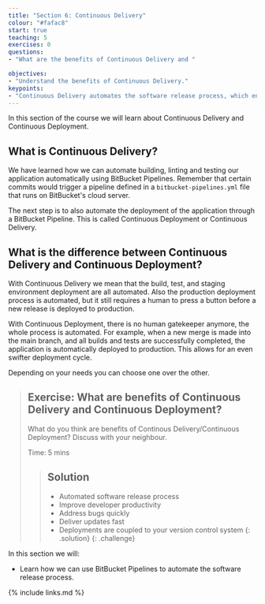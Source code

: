 ```yaml
---
title: "Section 6: Continuous Delivery"
colour: "#fafac8"
start: true
teaching: 5
exercises: 0
questions:
- "What are the benefits of Continuous Delivery and "

objectives:
- "Understand the benefits of Continuous Delivery."
keypoints:
- "Continuous Delivery automates the software release process, which enables you to deliver updates faster"
---
```


In this section of the course we will learn about Continuous Delivery and Continuous Deployment.

## What is Continuous Delivery?
We have learned how we can automate building, linting and testing our application automatically using BitBucket Pipelines.
Remember that certain commits would trigger a pipeline defined in a `bitbucket-pipelines.yml` file that runs on BitBucket's cloud server.

The next step is to also automate the deployment of the application through a BitBucket Pipeline. 
This is called Continuous Deployment or Continuous Delivery.

## What is the difference between Continuous Delivery and Continuous Deployment?
With Continuous Delivery we mean that the build, test, and staging environment deployment are all automated.
Also the production deployment process is automated, but it still requires a human to press a button before a new release is deployed to production.

With Continuous Deployment, there is no human gatekeeper anymore, the whole process is automated. 
For example, when a new merge is made into the main branch, and all builds and tests are successfully completed, 
the application is automatically deployed to production. This allows for an even swifter deployment cycle.

Depending on your needs you can choose one over the other.


> ## Exercise: What are benefits of Continuous Delivery and Continuous Deployment?
>
> What do you think are benefits of Continous Delivery/Continuous Deployment?
> Discuss with your neighbour.
>
> Time: 5 mins
> 
> > ## Solution
> > * Automated software release process
> > * Improve developer productivity
> > * Address bugs quickly
> > * Deliver updates fast
> > * Deployments are coupled to your version control system
> {: .solution}
{: .challenge}

In this section we will:
- Learn how we can use BitBucket Pipelines to automate the software release process.

{% include links.md %}

